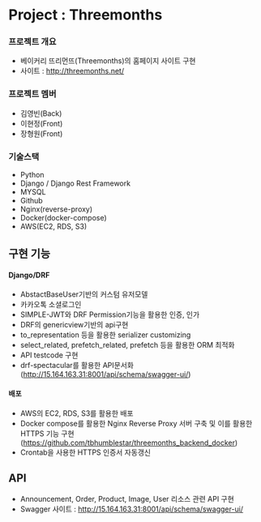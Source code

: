 # Project : Threemonths

### 프로젝트 개요
- 베이커리 뜨리먼뜨(Threemonths)의 홈페이지 사이트 구현
- 사이트 : http://threemonths.net/

### 프로젝트 멤버
- 김영빈(Back) 
- 이현정(Front)
- 장형원(Front)

### 기술스택
- Python
- Django / Django Rest Framework
- MYSQL
- Github
- Nginx(reverse-proxy)
- Docker(docker-compose)
- AWS(EC2, RDS, S3)

## 구현 기능

#### Django/DRF
- AbstactBaseUser기반의 커스텀 유저모델
- 카카오톡 소셜로그인
- SIMPLE-JWT와 DRF Permission기능을 활용한 인증, 인가
- DRF의 genericview기반의 api구현
- to_representation 등을 활용한 serializer customizing
- select_related, prefetch_related, prefetch 등을 활용한 ORM 최적화
- API testcode 구현
- drf-spectacular를 활용한 API문서화(http://15.164.163.31:8001/api/schema/swagger-ui/)

#### 배포
- AWS의 EC2, RDS, S3를 활용한 배포
- Docker compose를 활용한 Nginx Reverse Proxy 서버 구축 및 이를 활용한 HTTPS 기능 구현(https://github.com/tbhumblestar/threemonths_backend_docker)
- Crontab을 사용한 HTTPS 인증서 자동갱신


## API
- Announcement, Order, Product, Image, User 리소스 관련 API 구현
- Swagger 사이트 : http://15.164.163.31:8001/api/schema/swagger-ui/
